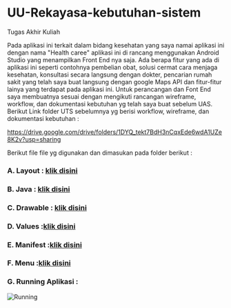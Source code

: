 # UU-Rekayasa-kebutuhan-sistem

Tugas Akhir Kuliah

Pada aplikasi ini terkait dalam bidang kesehatan yang saya namai aplikasi ini dengan nama "Health caree" aplikasi ini di rancang menggunakan Android Studio yang menampilkan Front End nya saja. Ada berapa fitur yang ada di aplikasi ini seperti contohnya pembelian obat, solusi cermat cara menjaga kesehatan, konsultasi secara langsung dengan dokter, pencarian rumah sakit yang telah saya buat langsung dengan google Maps API dan fitur-fitur lainya yang terdapat pada aplikasi ini. Untuk perancangan dan Font End saya membuatnya sesuai dengan mengikuti rancangan wireframe, workflow, dan dokumentasi kebutuhan yg telah saya buat sebelum UAS. Berikut Link folder UTS sebelumnya yg berisi workflow, wireframe, dan dokumentasi kebutuhan :

https://drive.google.com/drive/folders/1DYQ_tekt7BdH3nCqxEde6wdA1UZe8K2v?usp=sharing

Berikut file file yg digunakan dan dimasukan pada folder berikut :

### A. Layout : [klik disini](https://github.com/HanZamu-code/UU-Rekayasa-kebutuhan-sistem/tree/Muhammad_rfa'i/app/src/main/res/layout)
### B. Java : [klik disini](https://github.com/HanZamu-code/UU-Rekayasa-kebutuhan-sistem/tree/Muhammad_rfa'i/app/src/main/java/com/example/healthcareservice)
### C. Drawable : [klik disini](https://github.com/HanZamu-code/UU-Rekayasa-kebutuhan-sistem/tree/Muhammad_rfa'i/app/src/main/res/drawable)
### D. Values :[klik disini](https://github.com/HanZamu-code/UU-Rekayasa-kebutuhan-sistem/tree/Muhammad_rfa'i/app/src/release/res/values)
### E. Manifest :[klik disini](https://github.com/HanZamu-code/UU-Rekayasa-kebutuhan-sistem/blob/Muhammad_rfa'i/app/src/main/AndroidManifest.xml)
### F. Menu :[klik disini](https://github.com/HanZamu-code/UU-Rekayasa-kebutuhan-sistem/tree/Muhammad_rfa'i/app/src/main/res/menu)
### G. Running Aplikasi : 
![Running](run_aplikasi.gif)
